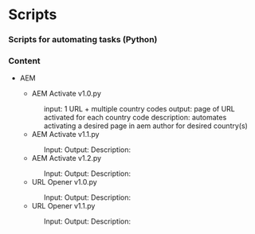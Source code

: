 <h1>Scripts</h1>
<h3>Scripts for automating tasks (Python)</h3>

<h3>Content</h3>
<ul>
	<li>AEM</li>
	<ul>
		<li>AEM Activate v1.0.py</li>
		<ul>
			</li>input: 1 URL + multiple country codes</li>
			</li>output: page of URL activated for each country code</li>
			</li>description: automates activating a desired page in aem author for desired country(s)</li>
		</ul>
		<li>AEM Activate v1.1.py</li>
		<ul>
			</li>Input: </li>
			</li>Output: </li>
			</li>Description: </li>
		</ul>
		<li>AEM Activate v1.2.py</li>
		<ul>
			</li>Input: </li>
			</li>Output: </li>
			</li>Description: </li>
		</ul>
		<li>URL Opener v1.0.py</li>
		<ul>
			</li>Input: </li>
			</li>Output: </li>
			</li>Description: </li>
		</ul>
		<li>URL Opener v1.1.py</li>
		<ul>
			</li>Input: </li>
			</li>Output: </li>
			</li>Description: </li>
		</ul>
	</ul>
</ul>
